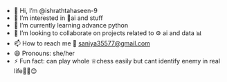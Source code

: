 - 👋 Hi, I’m @ishrathtahaseen-9
- 👀 I’m interested in 🤖ai and stuff
- 🌱 I’m currently learning advance python
- 💞️ I’m looking to collaborate on projects related to ⚙️ ai and data 📊
- 📫 How to reach me 📩 saniya35577@gmail.com
- 😄 Pronouns: she/her
- ⚡ Fun fact: can play whole ♕chess easily but cant identify enemy in real life😵‍💫😊 

<!---
ishrathtahaseen-9/ishrathtahaseen-9 is a ✨ special ✨ repository because its `README.md` (this file) appears on your GitHub profile.
You can click the Preview link to take a look at your changes.
--->
